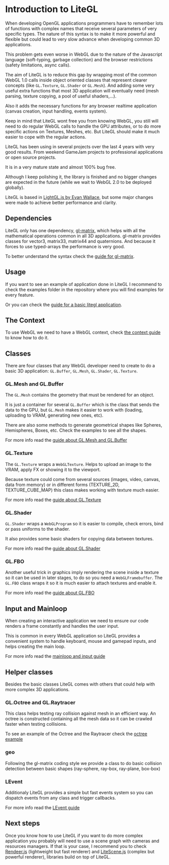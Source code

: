 # Introduction to LiteGL #

When developing OpenGL applications programmers have to remember lots of functions with complex names that receive several parameters of very specific types.
The nature of this syntax is to make it more powerful and flexible but could lead to very slow advance when developing common 3D applications.

This problem gets even worse in WebGL due to the nature of the Javascript language (soft-typing, garbage collection) and the browser restrictions (safety limitations, async calls).

The aim of LiteGL is to reduce this gap by wrapping most of the common WebGL 1.0 calls inside object oriented classes that represent clearer concepts (like ```GL.Texture```, ```GL.Shader``` or ```GL.Mesh```).
And adding some very useful extra functions that most 3D application will eventually need (mesh parsing, texture copying, a pool of useful shaders,...).

Also it adds the necessary functions for any browser realtime application (canvas creation, input handling, events system).

Keep in mind that LiteGL wont free you from knowing WebGL, you still will need to do regular WebGL calls to handle the GPU attributes, or to do more specific actions on Textures, Meshes, etc.
But LiteGL should make it much easier to cope with the regular actions.

LiteGL has been using in several projects over the last 4 years with very good results. From weekend GameJam projects to professional applications or open source projects.

It is in a very mature state and almost 100% bug free.

Although I keep polishing it, the library is finished and no bigger changes are expected in the future (while we wait to WebGL 2.0 to be deployed globally).

LiteGL is based in [LightGL.js by Evan Wallace](https://github.com/evanw/lightgl.js/), but some major changes were made to achieve better performance and clarity.


## Dependencies ##

LiteGL only has one dependency, [gl-matrix](http://glmatrix.net/), which helps with all the mathematical operations common in all 3D applications. gl-matrix provides classes for vector3, matrix33, matrix44 and quaternions. And because it forces to use typed-arrays the performance is very good.

To better understand the syntax check the [guide for gl-matrix](gl-matrix.md).

## Usage ##

If you want to see an example of application done in LiteGL I recommend to check the examples folder in the repository where you will find examples for every feature.

Or you can check the [guide for a basic litegl application](basic_application.md).

## The Context ##

To use WebGL we need to have a WebGL context, check [the context guide](context.md) to know how to do it.


## Classes ##

There are four classes that any WebGL developer need to create to do a basic 3D application: ```GL.Buffer```, ```GL.Mesh```, ```GL.Shader```, ```GL.Texture```.

### GL.Mesh and GL.Buffer ##

The ```GL.Mesh``` contains the geometry that must be rendered for an object.

It is just a container for several ```GL.Buffer``` which is the class that sends the data to the GPU, but ```GL.Mesh``` makes it easier to work with (loading, uploading to VRAM, generating new ones, etc).

There are also some methods to generate geometrical shapes like Spheres, Hemispheres, Boxes, etc. Check the examples to see all the shapes.

For more info read the [guide about GL.Mesh and GL.Buffer](meshes.md)

### GL.Texture ##

The ```GL.Texture``` wraps a ```WebGLTexture```. Helps to upload an image to the VRAM, apply FX or showing it to the viewport.

Because texture could come from several sources (images, video, canvas, data from memory) or in different forms (TEXTURE_2D, TEXTURE_CUBE_MAP) this class makes working with texture much easier.

For more info read the [guide about GL.Texture](textures.md)

### GL.Shader ##

```GL.Shader``` wraps a ```WebGLProgram``` so it is easier to compile, check errors, bind or pass uniforms to the shader.

It also provides some basic shaders for copying data between textures.

For more info read the [guide about GL.Shader](shaders.md)

### GL.FBO ###

Another useful trick in graphics imply rendering the scene inside a texture so it can be used in later stages, to do so you need a ```WebGLFramebuffer```. The ```GL.FBO``` class wraps it so it is much easier to attach textures and enable it.

For more info read the [guide about GL.FBO](fbos.md)

## Input and Mainloop ##

When creating an interactive application we need to ensure our code renders a frame constantly and handles the user input.

This is common in every WebGL application so LiteGL provides a convenient system to handle keyboard, mouse and gamepad inputs, and helps creating the main loop.

For more info read the [mainloop and input guide](mainloop_input.md)


## Helper classes ##

Besides the basic classes LiteGL comes with others that could help with more complex 3D applications.

### GL.Octree and GL.Raytracer ###

This class helps testing ray collision against mesh in an efficient way. An octree is constructed containing all the mesh data so it can be crawled faster when testing collisions.

To see an example of the Octree and the Raytracer check the [octree example](https://github.com/jagenjo/litegl.js/blob/master/examples/octree.html)

### geo ###

Following the gl-matrix coding style we provide a class to do basic collision detection between basic shapes (ray-sphere, ray-box, ray-plane, box-box)

### LEvent ###

Additionaly LiteGL provides a simple but fast events system so you can dispatch events from any class and trigger callbacks.

For more info read the [LEvent guide](levent.md)

## Next steps ##

Once you know how to use LiteGL if you want to do more complex application you probably will need to use a scene graph with cameras and resources managers. If that is your case, I recommend you to check [Rendeer.js](https://github.com/jagenjo/rendeer.js) (lightweight  but fast renderer) and [LiteScene.js](https://github.com/jagenjo/litescene.js) (complex but powerful renderer), libraries build on top of LiteGL.
